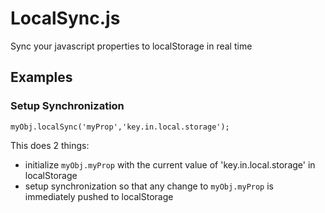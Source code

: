 LocalSync.js
============

Sync your javascript properties to localStorage in real time


## Examples

### Setup Synchronization
<code>myObj.localSync('myProp','key.in.local.storage');</code>

This does 2 things:
+ initialize <code>myObj.myProp</code> with the current value of 'key.in.local.storage' in localStorage
+ setup synchronization so that any change to <code>myObj.myProp</code> is immediately pushed to localStorage
